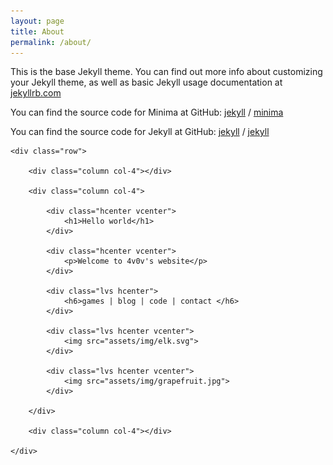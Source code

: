 ```yaml
---
layout: page
title: About
permalink: /about/
---
```


This is the base Jekyll theme. You can find out more info about customizing your Jekyll theme, as well as basic Jekyll usage documentation at [jekyllrb.com](https://jekyllrb.com/)

You can find the source code for Minima at GitHub:
[jekyll][jekyll-organization] /
[minima](https://github.com/jekyll/minima)

You can find the source code for Jekyll at GitHub:
[jekyll][jekyll-organization] /
[jekyll](https://github.com/jekyll/jekyll)


[jekyll-organization]: https://github.com/jekyll


<!DOCTYPE html>
<html>

<head>
	<title>4v0v's website</title>
	<link rel="stylesheet" type="text/css" href="css/elk.css">
	<link rel="stylesheet" type="text/css" href="css/custom.css">
</head>

<body>

	<div class="row">

		<div class="column col-4"></div>

		<div class="column col-4">

			<div class="hcenter vcenter">
				<h1>Hello world</h1>
			</div>

			<div class="hcenter vcenter">
				<p>Welcome to 4v0v's website</p>
			</div>

			<div class="lvs hcenter">
				<h6>games | blog | code | contact </h6>
			</div>

			<div class="lvs hcenter vcenter">
				<img src="assets/img/elk.svg">
			</div>

			<div class="lvs hcenter vcenter">
				<img src="assets/img/grapefruit.jpg">
			</div>

		</div>

		<div class="column col-4"></div>

	</div>

</body>

</html>
